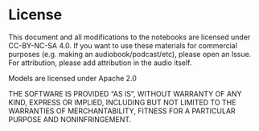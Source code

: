 # License

This document and all modifications to the notebooks are licensed under CC-BY-NC-SA 4.0. If you want to use these materials for commercial purposes (e.g. making an audiobook/podcast/etc), please open an Issue. For attribution, please add attribution in the audio itself.

Models are licensed under Apache 2.0

THE SOFTWARE IS PROVIDED “AS IS”, WITHOUT WARRANTY OF ANY KIND, EXPRESS OR IMPLIED, INCLUDING BUT NOT LIMITED TO THE WARRANTIES OF MERCHANTABILITY, FITNESS FOR A PARTICULAR PURPOSE AND NONINFRINGEMENT.

